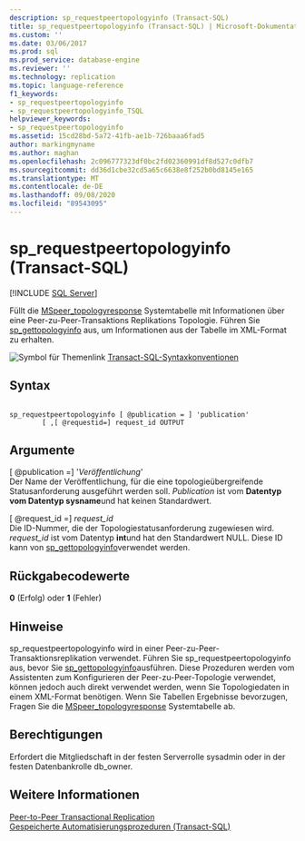 ```yaml
---
description: sp_requestpeertopologyinfo (Transact-SQL)
title: sp_requestpeertopologyinfo (Transact-SQL) | Microsoft-Dokumentation
ms.custom: ''
ms.date: 03/06/2017
ms.prod: sql
ms.prod_service: database-engine
ms.reviewer: ''
ms.technology: replication
ms.topic: language-reference
f1_keywords:
- sp_requestpeertopologyinfo
- sp_requestpeertopologyinfo_TSQL
helpviewer_keywords:
- sp_requestpeertopologyinfo
ms.assetid: 15cd28bd-5a72-41fb-ae1b-726baaa6fad5
author: markingmyname
ms.author: maghan
ms.openlocfilehash: 2c096777323df0bc2fd02360991df8d527c0dfb7
ms.sourcegitcommit: dd36d1cbe32cd5a65c6638e8f252b0bd8145e165
ms.translationtype: MT
ms.contentlocale: de-DE
ms.lasthandoff: 09/08/2020
ms.locfileid: "89543095"
---
```

# <a name="sp_requestpeertopologyinfo-transact-sql"></a>sp_requestpeertopologyinfo (Transact-SQL)
[!INCLUDE [SQL Server](../../includes/applies-to-version/sqlserver.md)]

  Füllt die [MSpeer_topologyresponse](../../relational-databases/system-tables/mspeer-topologyresponse-transact-sql.md) Systemtabelle mit Informationen über eine Peer-zu-Peer-Transaktions Replikations Topologie. Führen Sie [sp_gettopologyinfo](../../relational-databases/system-stored-procedures/sp-gettopologyinfo-transact-sql.md) aus, um Informationen aus der Tabelle im XML-Format zu erhalten.  
  
 ![Symbol für Themenlink](../../database-engine/configure-windows/media/topic-link.gif "Symbol für Themenlink") [Transact-SQL-Syntaxkonventionen](../../t-sql/language-elements/transact-sql-syntax-conventions-transact-sql.md)  
  
## <a name="syntax"></a>Syntax  
  
```  
  
sp_requestpeertopologyinfo [ @publication = ] 'publication'  
        [ ,[ @requestid=] request_id OUTPUT  
```  
  
## <a name="arguments"></a>Argumente  
 [ @publication =] '*Veröffentlichung*'  
 Der Name der Veröffentlichung, für die eine topologieübergreifende Statusanforderung ausgeführt werden soll. *Publication* ist vom **Datentyp vom Datentyp sysname**und hat keinen Standardwert.  
  
 [ @request_id =] *request_id*  
 Die ID-Nummer, die der Topologiestatusanforderung zugewiesen wird. *request_id* ist vom Datentyp **int**und hat den Standardwert NULL. Diese ID kann von [sp_gettopologyinfo](../../relational-databases/system-stored-procedures/sp-gettopologyinfo-transact-sql.md)verwendet werden.  
  
## <a name="return-code-values"></a>Rückgabecodewerte  
 **0** (Erfolg) oder **1** (Fehler)  
  
## <a name="remarks"></a>Hinweise  
 sp_requestpeertopologyinfo wird in einer Peer-zu-Peer-Transaktionsreplikation verwendet. Führen Sie sp_requestpeertopologyinfo aus, bevor Sie [sp_gettopologyinfo](../../relational-databases/system-stored-procedures/sp-gettopologyinfo-transact-sql.md)ausführen. Diese Prozeduren werden vom Assistenten zum Konfigurieren der Peer-zu-Peer-Topologie verwendet, können jedoch auch direkt verwendet werden, wenn Sie Topologiedaten in einem XML-Format benötigen. Wenn Sie Tabellen Ergebnisse bevorzugen, Fragen Sie die [MSpeer_topologyresponse](../../relational-databases/system-tables/mspeer-topologyresponse-transact-sql.md) Systemtabelle ab.  
  
## <a name="permissions"></a>Berechtigungen  
 Erfordert die Mitgliedschaft in der festen Serverrolle sysadmin oder in der festen Datenbankrolle db_owner.  
  
## <a name="see-also"></a>Weitere Informationen  
 [Peer-to-Peer Transactional Replication](../../relational-databases/replication/transactional/peer-to-peer-transactional-replication.md)   
 [Gespeicherte Automatisierungsprozeduren &#40;Transact-SQL&#41;](../../relational-databases/system-stored-procedures/replication-stored-procedures-transact-sql.md)  
  
  
